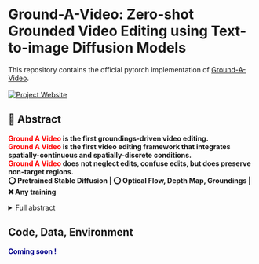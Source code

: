 # Ground-A-Video: Zero-shot Grounded Video Editing using Text-to-image Diffusion Models

This repository contains the official pytorch implementation of [Ground-A-Video](#).
<br/> <br/>
[![Project Website](https://img.shields.io/badge/Project-Website-orange)](https://ground-a-video.github.io/)

## 🌱 Abstract
<b><font color="red">Ground A Video</font> is the first groundings-driven video editing.<br>
<font color="red">Ground A Video</font> is the first video editing framework that integrates spatially-continuous and spatially-discrete conditions.<br>
<font color="red">Ground A Video</font> does not neglect edits, confuse edits, but does preserve non-target regions.<br>
:o: Pretrained Stable Diffusion |
:o: Optical Flow, Depth Map, Groundings |
:x: Any training</b>

<details><summary>Full abstract</summary>


> We introduce a novel groundings guided video-to-video translation framework called Ground-A-Video. Recent endeavors in video editing have showcased promising results in single-attribute editing or style transfer tasks, either by training T2V models on text-video data or adopting training-free methods. However, when confronted with the complexities of multi-attribute editing scenarios, they exhibit shortcomings such as omitting or overlooking intended attribute changes, modifying the wrong elements of the input video, and failing to preserve regions of the input video that should remain intact. Ground-A-Video attains temporally consistent multi-attribute editing of input videos in a training-free manner without aforementioned shortcomings. Central to our method is the introduction of cross-frame gated attention which incorporates groundings information into the latent representations in a temporally consistent fashion, along with Modulated Cross-Attention and optical flow guided inverted latents smoothing. Extensive experiments and applications demonstrate that Ground-A-Video's zero-shot capacity outperforms other baseline methods in terms of edit-accuracy and frame consistency.
</details>


## Code, Data, Environment

<strong style="color:darkblue;">Coming soon !</strong>
